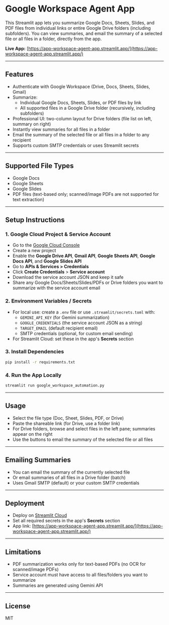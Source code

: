# Google Workspace Agent App

This Streamlit app lets you summarize Google Docs, Sheets, Slides, and PDF files from individual links or entire Google Drive folders (including subfolders). You can view summaries, and email the summary of a selected file or all files in a folder, directly from the app.

**Live App:** [https://app-workspace-agent-app.streamlit.app/](https://app-workspace-agent-app.streamlit.app/)

---

## Features
- Authenticate with Google Workspace (Drive, Docs, Sheets, Slides, Gmail)
- Summarize:
  - Individual Google Docs, Sheets, Slides, or PDF files by link
  - All supported files in a Google Drive folder (recursively, including subfolders)
- Professional UI: two-column layout for Drive folders (file list on left, summary on right)
- Instantly view summaries for all files in a folder
- Email the summary of the selected file or all files in a folder to any recipient
- Supports custom SMTP credentials or uses Streamlit secrets

---

## Supported File Types
- Google Docs
- Google Sheets
- Google Slides
- PDF files (text-based only; scanned/image PDFs are not supported for text extraction)

---

## Setup Instructions

### 1. Google Cloud Project & Service Account
- Go to the [Google Cloud Console](https://console.cloud.google.com/)
- Create a new project
- Enable the **Google Drive API**, **Gmail API**, **Google Sheets API**, **Google Docs API**, and **Google Slides API**
- Go to **APIs & Services > Credentials**
- Click **Create Credentials** > **Service account**
- Download the service account JSON and keep it safe
- Share any Google Docs/Sheets/Slides/PDFs or Drive folders you want to summarize with the service account email

### 2. Environment Variables / Secrets
- For local use: create a `.env` file or use `.streamlit/secrets.toml` with:
  - `GEMINI_API_KEY` (for Gemini summarization)
  - `GOOGLE_CREDENTIALS` (the service account JSON as a string)
  - `TARGET_EMAIL` (default recipient email)
  - SMTP credentials (optional, for custom email sending)
- For Streamlit Cloud: set these in the app's **Secrets** section

### 3. Install Dependencies
```bash
pip install -r requirements.txt
```

### 4. Run the App Locally
```bash
streamlit run google_workspace_automation.py
```

---

## Usage
- Select the file type (Doc, Sheet, Slides, PDF, or Drive)
- Paste the shareable link (for Drive, use a folder link)
- For Drive folders, browse and select files in the left pane; summaries appear on the right
- Use the buttons to email the summary of the selected file or all files

---

## Emailing Summaries
- You can email the summary of the currently selected file
- Or email summaries of all files in a Drive folder (batch)
- Uses Gmail SMTP (default) or your custom SMTP credentials

---

## Deployment
- Deploy on [Streamlit Cloud](https://streamlit.io/cloud)
- Set all required secrets in the app's **Secrets** section
- App link: [https://app-workspace-agent-app.streamlit.app/](https://app-workspace-agent-app.streamlit.app/)

---

## Limitations
- PDF summarization works only for text-based PDFs (no OCR for scanned/image PDFs)
- Service account must have access to all files/folders you want to summarize
- Summaries are generated using Gemini API

---

## License
MIT 